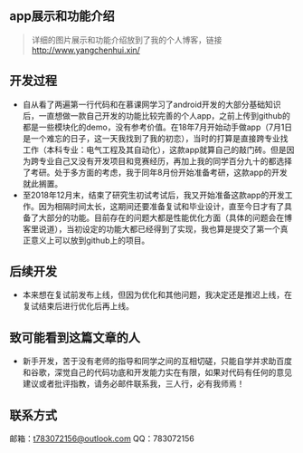 ## app展示和功能介绍
> 详细的图片展示和功能介绍放到了我的个人博客，链接<http://www.yangchenhui.xin/>
## 开发过程
* 自从看了两遍第一行代码和在慕课网学习了android开发的大部分基础知识后，一直想做一款自己开发的功能比较完善的个人app，之前上传到github的都是一些模块化的demo，没有参考价值。在18年7月开始动手做app（7月1日是一个难忘的日子，这一天我找到了我的初恋），当时的打算是直接跨专业找工作（本科专业：电气工程及其自动化），这款app就算自己的敲门砖。但是因为跨专业自己又没有开发项目和竞赛经历，再加上我的同学百分九十的都选择了考研。处于多方面的考虑，我于同年8月份开始准备考研，这款app的开发就此搁置。
* 至2018年12月末，结束了研究生初试考试后，我又开始准备这款app的开发工作。因为相隔时间太长，这期间还要准备复试和毕业设计，直至今日才有了具备了大部分的功能。目前存在的问题大都是性能优化方面（具体的问题会在博客里说道），当初设定的功能大都已经得到了实现，我也算是提交了第一个真正意义上可以放到github上的项目。
## 后续开发
* 本来想在复试前发布上线，但因为优化和其他问题，我决定还是推迟上线，在复试结束后进行优化后再上线。
## 致可能看到这篇文章的人
* 新手开发，苦于没有老师的指导和同学之间的互相切磋，只能自学并求助百度和谷歌，深觉自己的代码功底和开发能力实在有限，如果对代码有任何的意见建议或者批评指教，请务必邮件联系我，三人行，必有我师焉！
## 联系方式
邮箱：t783072156@outlook.com
QQ：783072156
